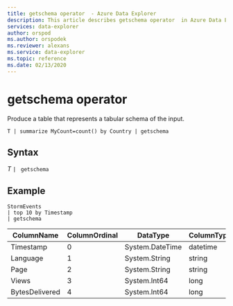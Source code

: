 ```yaml
---
title: getschema operator  - Azure Data Explorer
description: This article describes getschema operator  in Azure Data Explorer.
services: data-explorer
author: orspod
ms.author: orspodek
ms.reviewer: alexans
ms.service: data-explorer
ms.topic: reference
ms.date: 02/13/2020
---
```

# getschema operator 

Produce a table that represents a tabular schema of the input.

```kusto
T | summarize MyCount=count() by Country | getschema 
```

## Syntax

*T* `| ` `getschema`

## Example

<!-- csl: https://help.kusto.windows.net/Samples -->
```kusto
StormEvents
| top 10 by Timestamp
| getschema
```

|ColumnName|ColumnOrdinal|DataType|ColumnType|
|---|---|---|---|
|Timestamp|0|System.DateTime|datetime|
|Language|1|System.String|string|
|Page|2|System.String|string|
|Views|3|System.Int64|long
|BytesDelivered|4|System.Int64|long
